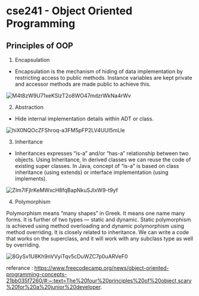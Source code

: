 # cse241 - Object Oriented Programming 

## Principles of OOP

1. Encapsulation

* Encapsulation is the mechanism of hiding of data implementation by restricting access to public methods. Instance variables are kept private and accessor methods are made public to achieve this.

![M4t8zW9U71xeKSlzT2o8WO47mdzrWkNa4rWv](https://user-images.githubusercontent.com/73825254/151648657-b7eb593b-c04f-4ad8-957e-fe30d2fb3598.png)

2. Abstraction

* Hide internal implementation details within ADT or class.
 
![hiX0NQOcZFShroq-a3FM5pFP2LV4UUI5mLle](https://user-images.githubusercontent.com/73825254/151648687-0409e800-3374-4503-9407-385f51e2e465.png)

3. Inheritance

* Inheritances expresses “is-a” and/or “has-a” relationship between two objects. Using Inheritance, In derived classes we can reuse the code of existing super classes. In Java, concept of “is-a” is based on class inheritance (using extends) or interface implementation (using implements).

![ZIm7lFjlrKeMWxcH8fqBapNkuSJIxW9-t9yf](https://user-images.githubusercontent.com/73825254/151648736-7a2f3ee7-3a1b-434d-945f-6c1e27af6dc2.png)

4. Polymorphism

Polymorphism means “many shapes” in Greek. It means one name many forms. It is further of two types — static and dynamic. Static polymorphism is achieved using method overloading and dynamic polymorphism using method overriding. It is closely related to inheritance. We can write a code that works on the superclass, and it will work with any subclass type as well by overriding.

![8GySv1U8Kh9nVVyiTqv5cDuWZC7p0uARVeF0](https://user-images.githubusercontent.com/73825254/151648629-ef6984f4-b89b-4d9d-851e-e4ee288db70b.png)

referance : https://www.freecodecamp.org/news/object-oriented-programming-concepts-21bb035f7260/#:~:text=The%20four%20principles%20of%20object,scary%20for%20a%20junior%20developer.
